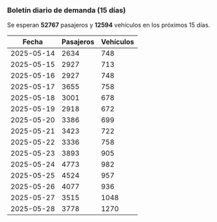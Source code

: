### Boletín diario de demanda (15 días)

Se esperan **52767** pasajeros y **12594** vehículos en los próximos 15 días.

| Fecha      | Pasajeros | Vehículos |
|------------|-----------|-----------|
| 2025-05-14 | 2634 | 748 |
| 2025-05-15 | 2927 | 713 |
| 2025-05-16 | 2927 | 748 |
| 2025-05-17 | 3655 | 758 |
| 2025-05-18 | 3001 | 678 |
| 2025-05-19 | 2918 | 672 |
| 2025-05-20 | 3386 | 699 |
| 2025-05-21 | 3423 | 722 |
| 2025-05-22 | 3336 | 758 |
| 2025-05-23 | 3893 | 905 |
| 2025-05-24 | 4773 | 982 |
| 2025-05-25 | 4524 | 957 |
| 2025-05-26 | 4077 | 936 |
| 2025-05-27 | 3515 | 1048 |
| 2025-05-28 | 3778 | 1270 |
